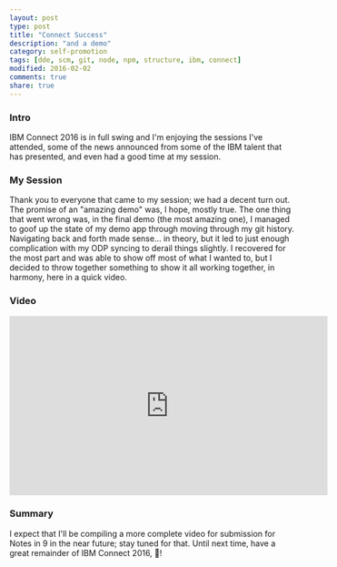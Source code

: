 ```yaml
---
layout: post
type: post
title: "Connect Success"
description: "and a demo"
category: self-promotion
tags: [dde, scm, git, node, npm, structure, ibm, connect]
modified: 2016-02-02
comments: true
share: true
---
```


### Intro
IBM Connect 2016 is in full swing and I'm enjoying the sessions I've attended, some of the news announced from some of the IBM talent that has presented, and even had a good time at my session.

### My Session
Thank you to everyone that came to my session; we had a decent turn out. The promise of an "amazing demo" was, I hope, mostly true. The one thing that went wrong was, in the final demo (the most amazing one), I managed to goof up the state of my demo app through moving through my git history. Navigating back and forth made sense... in theory, but it led to just enough complication with my ODP syncing to derail things slightly. I recovered for the most part and was able to show off most of what I wanted to, but I decided to throw together something to show it all working together, in harmony, here in a quick video.

### Video
<div class="embed-responsive embed-responsive-16by9 center-block">
	<iframe width="560" height="315" src="https://www.youtube.com/embed/0Wapn2MiE2c?rel=0" frameborder="0" allowfullscreen></iframe>
</div>

### Summary
I expect that I'll be compiling a more complete video for submission for Notes in 9 in the near future; stay tuned for that. Until next time, have a great remainder of IBM Connect 2016, :beers:!
